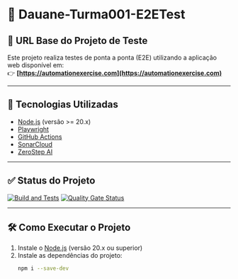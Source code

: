 # 🧪 Dauane-Turma001-E2ETest

## 🔗 URL Base do Projeto de Teste

Este projeto realiza testes de ponta a ponta (E2E) utilizando a aplicação web disponível em:  
👉 **[https://automationexercise.com](https://automationexercise.com)**

---

## 🚀 Tecnologias Utilizadas

- [Node.js](https://nodejs.org/) (versão >= 20.x)
- [Playwright](https://playwright.dev/)
- [GitHub Actions](https://github.com/features/actions)
- [SonarCloud](https://sonarcloud.io)
- [ZeroStep AI](https://zerostep.ai)

---

## ✅ Status do Projeto

[![Build and Tests](https://github.com/ugioni/playwright-e2e/actions/workflows/node.js.yml/badge.svg?branch=master)](https://github.com/ugioni/playwright-e2e/actions/workflows/node.js.yml)
[![Quality Gate Status](https://sonarcloud.io/api/project_badges/measure?project=ugioni_playwright-e2e&metric=alert_status)](https://sonarcloud.io/summary/new_code?id=ugioni_playwright-e2e)

---

## 🛠️ Como Executar o Projeto

1. Instale o [Node.js](https://nodejs.org/) (versão 20.x ou superior)
2. Instale as dependências do projeto:
   ```bash
   npm i --save-dev
   ```
